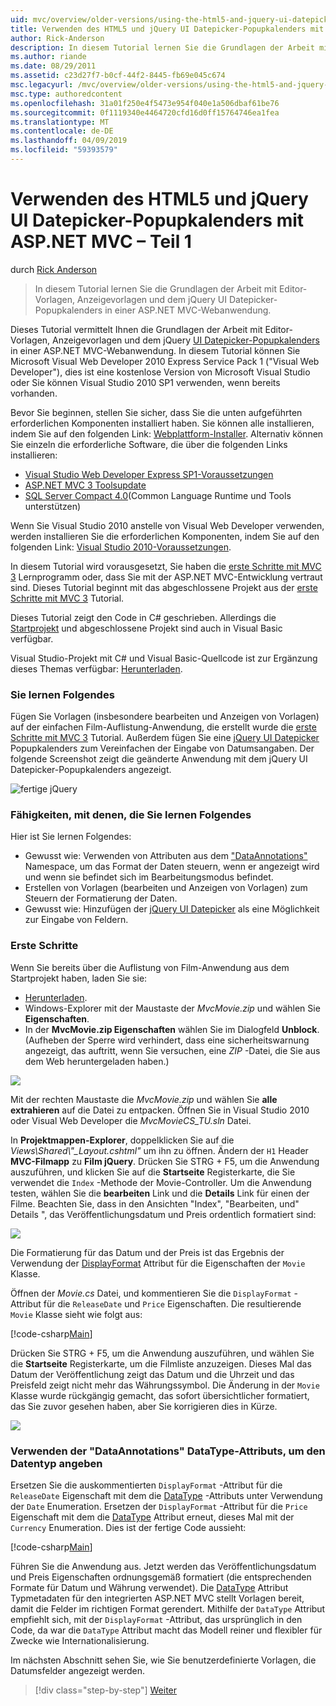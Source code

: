 ```yaml
---
uid: mvc/overview/older-versions/using-the-html5-and-jquery-ui-datepicker-popup-calendar-with-aspnet-mvc/using-the-html5-and-jquery-ui-datepicker-popup-calendar-with-aspnet-mvc-part-1
title: Verwenden des HTML5 und jQuery UI Datepicker-Popupkalenders mit ASP.NET MVC – Teil 1 | Microsoft-Dokumentation
author: Rick-Anderson
description: In diesem Tutorial lernen Sie die Grundlagen der Arbeit mit Editor-Vorlagen, Anzeigevorlagen und dem jQuery UI Datepicker-Popupkalenders in einer ASP.NET MV...
ms.author: riande
ms.date: 08/29/2011
ms.assetid: c23d27f7-b0cf-44f2-8445-fb69e045c674
msc.legacyurl: /mvc/overview/older-versions/using-the-html5-and-jquery-ui-datepicker-popup-calendar-with-aspnet-mvc/using-the-html5-and-jquery-ui-datepicker-popup-calendar-with-aspnet-mvc-part-1
msc.type: authoredcontent
ms.openlocfilehash: 31a01f250e4f5473e954f040e1a506dbaf61be76
ms.sourcegitcommit: 0f1119340e4464720cfd16d0ff15764746ea1fea
ms.translationtype: MT
ms.contentlocale: de-DE
ms.lasthandoff: 04/09/2019
ms.locfileid: "59393579"
---
```

# <a name="using-the-html5-and-jquery-ui-datepicker-popup-calendar-with-aspnet-mvc---part-1"></a>Verwenden des HTML5 und jQuery UI Datepicker-Popupkalenders mit ASP.NET MVC – Teil 1

durch [Rick Anderson]((https://twitter.com/RickAndMSFT))

> In diesem Tutorial lernen Sie die Grundlagen der Arbeit mit Editor-Vorlagen, Anzeigevorlagen und dem jQuery UI Datepicker-Popupkalenders in einer ASP.NET MVC-Webanwendung.


Dieses Tutorial vermittelt Ihnen die Grundlagen der Arbeit mit Editor-Vorlagen, Anzeigevorlagen und dem jQuery [UI Datepicker-Popupkalenders](http://plugins.jquery.com/project/datepicker) in einer ASP.NET MVC-Webanwendung. In diesem Tutorial können Sie Microsoft Visual Web Developer 2010 Express Service Pack 1 (&quot;Visual Web Developer&quot;), dies ist eine kostenlose Version von Microsoft Visual Studio oder Sie können Visual Studio 2010 SP1 verwenden, wenn bereits vorhanden.

Bevor Sie beginnen, stellen Sie sicher, dass Sie die unten aufgeführten erforderlichen Komponenten installiert haben. Sie können alle installieren, indem Sie auf den folgenden Link: [Webplattform-Installer](https://www.microsoft.com/web/gallery/install.aspx?appid=VWD2010SP1Pack). Alternativ können Sie einzeln die erforderliche Software, die über die folgenden Links installieren:

- [Visual Studio Web Developer Express SP1-Voraussetzungen](https://www.microsoft.com/web/gallery/install.aspx?appid=VWD2010SP1Pack)
- [ASP.NET MVC 3 Toolsupdate](https://www.microsoft.com/web/gallery/install.aspx?appsxml=&amp;appid=MVC3)
- [SQL Server Compact 4.0](https://www.microsoft.com/web/gallery/install.aspx?appid=SQLCE;SQLCEVSTools_4_0)(Common Language Runtime und Tools unterstützen)

Wenn Sie Visual Studio 2010 anstelle von Visual Web Developer verwenden, werden installieren Sie die erforderlichen Komponenten, indem Sie auf den folgenden Link: [Visual Studio 2010-Voraussetzungen](https://www.microsoft.com/web/gallery/install.aspx?appsxml=&amp;appid=VS2010SP1Pack).

In diesem Tutorial wird vorausgesetzt, Sie haben die [erste Schritte mit MVC 3](../getting-started-with-aspnet-mvc3/cs/intro-to-aspnet-mvc-3.md) Lernprogramm oder, dass Sie mit der ASP.NET MVC-Entwicklung vertraut sind. Dieses Tutorial beginnt mit das abgeschlossene Projekt aus der [erste Schritte mit MVC 3](../getting-started-with-aspnet-mvc3/cs/intro-to-aspnet-mvc-3.md) Tutorial.

Dieses Tutorial zeigt den Code in C# geschrieben. Allerdings die [Startprojekt](https://archive.msdn.microsoft.com/Project/Download/FileDownload.aspx?ProjectName=aspnetmvcsamples&amp;DownloadId=15800) und abgeschlossene Projekt sind auch in Visual Basic verfügbar.

Visual Studio-Projekt mit C# und Visual Basic-Quellcode ist zur Ergänzung dieses Themas verfügbar: [Herunterladen](https://archive.msdn.microsoft.com/Project/Download/FileDownload.aspx?ProjectName=aspnetmvcsamples&amp;DownloadId=15800).

### <a name="what-youll-build"></a>Sie lernen Folgendes

Fügen Sie Vorlagen (insbesondere bearbeiten und Anzeigen von Vorlagen) auf der einfachen Film-Auflistung-Anwendung, die erstellt wurde die [erste Schritte mit MVC 3](../getting-started-with-aspnet-mvc3/cs/intro-to-aspnet-mvc-3.md) Tutorial. Außerdem fügen Sie eine [jQuery UI Datepicker](http://jqueryui.com/demos/datepicker/) Popupkalenders zum Vereinfachen der Eingabe von Datumsangaben. Der folgende Screenshot zeigt die geänderte Anwendung mit dem jQuery UI Datepicker-Popupkalenders angezeigt.

![fertige jQuery](using-the-html5-and-jquery-ui-datepicker-popup-calendar-with-aspnet-mvc-part-1/_static/image1.png)

### <a name="skills-youll-learn"></a>Fähigkeiten, mit denen, die Sie lernen Folgendes

Hier ist Sie lernen Folgendes:

- Gewusst wie: Verwenden von Attributen aus dem ["DataAnnotations"](https://msdn.microsoft.com/library/system.componentmodel.dataannotations.aspx) Namespace, um das Format der Daten steuern, wenn er angezeigt wird und wenn sie befindet sich im Bearbeitungsmodus befindet.
- Erstellen von Vorlagen (bearbeiten und Anzeigen von Vorlagen) zum Steuern der Formatierung der Daten.
- Gewusst wie: Hinzufügen der [jQuery UI Datepicker](http://jqueryui.com/demos/datepicker/) als eine Möglichkeit zur Eingabe von Feldern.

### <a name="getting-started"></a>Erste Schritte

Wenn Sie bereits über die Auflistung von Film-Anwendung aus dem Startprojekt haben, laden Sie sie: 

* [Herunterladen](https://code.msdn.microsoft.com/Introduction-to-MVC-3-10d1b098).
* Windows-Explorer mit der Maustaste der *MvcMovie.zip* und wählen Sie **Eigenschaften**. 
* In der **MvcMovie.zip Eigenschaften** wählen Sie im Dialogfeld **Unblock**. (Aufheben der Sperre wird verhindert, dass eine sicherheitswarnung angezeigt, das auftritt, wenn Sie versuchen, eine *ZIP* -Datei, die Sie aus dem Web heruntergeladen haben.)

![](using-the-html5-and-jquery-ui-datepicker-popup-calendar-with-aspnet-mvc-part-1/_static/image2.png)

Mit der rechten Maustaste die *MvcMovie.zip* und wählen Sie **alle extrahieren** auf die Datei zu entpacken. Öffnen Sie in Visual Studio 2010 oder Visual Web Developer die *MvcMovieCS\_TU.sln* Datei.

In **Projektmappen-Explorer**, doppelklicken Sie auf die *Views\Shared\\"_Layout.cshtml"* um ihn zu öffnen. Ändern der `H1` Header **MVC-Filmapp** zu **Film jQuery**. Drücken Sie STRG + F5, um die Anwendung auszuführen, und klicken Sie auf die **Startseite** Registerkarte, die Sie verwendet die `Index` -Methode der Movie-Controller. Um die Anwendung testen, wählen Sie die **bearbeiten** Link und die **Details** Link für einen der Filme. Beachten Sie, dass in den Ansichten "Index", "Bearbeiten, und" Details ", das Veröffentlichungsdatum und Preis ordentlich formatiert sind:

![](using-the-html5-and-jquery-ui-datepicker-popup-calendar-with-aspnet-mvc-part-1/_static/image3.png)

Die Formatierung für das Datum und der Preis ist das Ergebnis der Verwendung der [DisplayFormat](https://msdn.microsoft.com/library/system.componentmodel.dataannotations.displayformatattribute.aspx) Attribut für die Eigenschaften der `Movie` Klasse.

Öffnen der *Movie.cs* Datei, und kommentieren Sie die `DisplayFormat` -Attribut für die `ReleaseDate` und `Price` Eigenschaften. Die resultierende `Movie` Klasse sieht wie folgt aus:

[!code-csharp[Main](using-the-html5-and-jquery-ui-datepicker-popup-calendar-with-aspnet-mvc-part-1/samples/sample1.cs)]

Drücken Sie STRG + F5, um die Anwendung auszuführen, und wählen Sie die **Startseite** Registerkarte, um die Filmliste anzuzeigen. Dieses Mal das Datum der Veröffentlichung zeigt das Datum und die Uhrzeit und das Preisfeld zeigt nicht mehr das Währungssymbol. Die Änderung in der `Movie` Klasse wurde rückgängig gemacht, das sofort übersichtlicher formatiert, das Sie zuvor gesehen haben, aber Sie korrigieren dies in Kürze.

![](using-the-html5-and-jquery-ui-datepicker-popup-calendar-with-aspnet-mvc-part-1/_static/image4.png)

### <a name="using-the-dataannotations-datatype-attribute-to-specify-the-data-type"></a>Verwenden der "DataAnnotations" DataType-Attributs, um den Datentyp angeben

Ersetzen Sie die auskommentierten `DisplayFormat` -Attribut für die `ReleaseDate` Eigenschaft mit dem die [DataType](https://msdn.microsoft.com/library/system.componentmodel.dataannotations.datatype.aspx) -Attributs unter Verwendung der `Date` Enumeration. Ersetzen der `DisplayFormat` -Attribut für die `Price` Eigenschaft mit dem die [DataType](https://msdn.microsoft.com/library/system.componentmodel.dataannotations.datatype.aspx) Attribut erneut, dieses Mal mit der `Currency` Enumeration. Dies ist der fertige Code aussieht:

[!code-csharp[Main](using-the-html5-and-jquery-ui-datepicker-popup-calendar-with-aspnet-mvc-part-1/samples/sample2.cs)]

Führen Sie die Anwendung aus. Jetzt werden das Veröffentlichungsdatum und Preis Eigenschaften ordnungsgemäß formatiert (die entsprechenden Formate für Datum und Währung verwendet). Die [DataType](https://msdn.microsoft.com/library/system.componentmodel.dataannotations.datatype.aspx) Attribut Typmetadaten für den integrierten ASP.NET MVC stellt Vorlagen bereit, damit die Felder im richtigen Format gerendert. Mithilfe der `DataType` Attribut empfiehlt sich, mit der `DisplayFormat` -Attribut, das ursprünglich in den Code, da war die `DataType` Attribut macht das Modell reiner und flexibler für Zwecke wie Internationalisierung.

Im nächsten Abschnitt sehen Sie, wie Sie benutzerdefinierte Vorlagen, die Datumsfelder angezeigt werden.

> [!div class="step-by-step"]
> [Weiter](using-the-html5-and-jquery-ui-datepicker-popup-calendar-with-aspnet-mvc-part-2.md)
